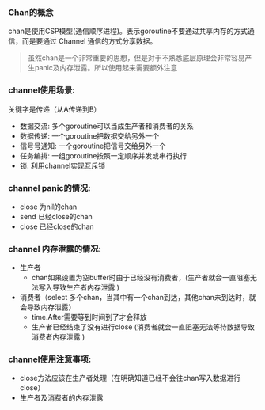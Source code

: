 ### Chan的概念
chan是使用CSP模型(通信顺序进程)。表示goroutine不要通过共享内存的方式通信，而是要通过 Channel 通信的方式分享数据。
> 虽然chan是一个非常重要的思想，但是对于不熟悉底层原理会非常容易产生panic及内存泄露。所以使用起来需要额外注意

### channel使用场景:
关键字是传递（从A传递到B）
* 数据交流: 多个goroutine可以当成生产者和消费者的关系
* 数据传递: 一个goroutine把数据交给另外一个
* 信号号通知: 一个goroutine把信号交给另外一个
* 任务编排: 一组goroutine按照一定顺序并发或串行执行
* 锁: 利用channel实现互斥锁

### channel panic的情况:
* close 为nil的chan
* send 已经close的chan
* close 已经close的chan

### channel 内存泄露的情况:
* 生产者
  * chan如果设置为空buffer时由于已经没有消费者，(生产者就会一直阻塞无法写入导致生产者内存泄露 )
* 消费者（select 多个chan，当其中有一个chan到达，其他chan未到达时，就会导致内存泄露）
  * time.After需要等到时间到了才会释放
  * 生产者已经结束了没有进行close (消费者就会一直阻塞无法等待数据导致消费者内存泄露 )

### channel使用注意事项:
* close方法应该在生产者处理（在明确知道已经不会往chan写入数据进行close）
* 生产者及消费者的内存泄露